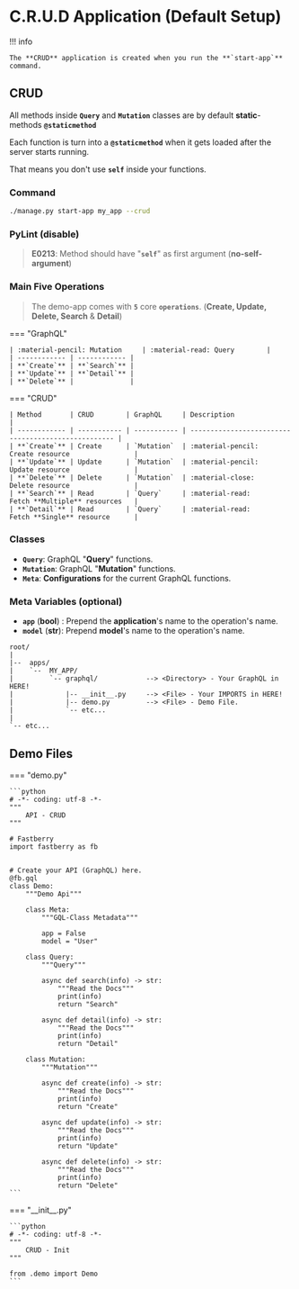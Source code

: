 # C.R.U.D Application (**Default** Setup)

!!! info

    The **CRUD** application is created when you run the **`start-app`** command.

## **CRUD**

All methods inside **`Query`** and **`Mutation`** classes are by default **static**-methods **`@staticmethod`**

Each function is turn into a **`@staticmethod`** when it gets loaded after the server starts running.

That means you don't use **`self`** inside your functions.

### Command

```sh
./manage.py start-app my_app --crud
```

### PyLint (**disable**)

> **E0213**: Method should have "**`self`**" as first argument (**no-self-argument**)

### Main **Five Operations**

> The demo-app comes with **`5`** core **`operations`**. (**Create, Update, Delete, Search** & **Detail**)

=== "GraphQL"

    | :material-pencil: Mutation     | :material-read: Query        |
    | ------------ | ------------ |
    | **`Create`** | **`Search`** |
    | **`Update`** | **`Detail`** |
    | **`Delete`** |              |

=== "CRUD"

    | Method       | CRUD        | GraphQL     | Description                                         |
    | ------------ | ----------- | ----------- | --------------------------------------------------- |
    | **`Create`** | Create      | `Mutation`  | :material-pencil:    Create resource                |
    | **`Update`** | Update      | `Mutation`  | :material-pencil:    Update resource                |
    | **`Delete`** | Delete      | `Mutation`  | :material-close:     Delete resource                |
    | **`Search`** | Read        | `Query`     | :material-read:      Fetch **Multiple** resources   |
    | **`Detail`** | Read        | `Query`     | :material-read:      Fetch **Single** resource      |

### Classes

- **`Query`**: GraphQL "**Query**" functions.
- **`Mutation`**: GraphQL "**Mutation**" functions.
- **`Meta`**: **Configurations** for the current GraphQL functions.

### **Meta** Variables (**optional**)

- **`app`** (**bool**) : Prepend the **application**'s name to the operation's name.
- **`model`** (**str**): Prepend **model**'s name to the operation's name.

```text
root/
|
|--  apps/
|    `--  MY_APP/
|         `-- graphql/            --> <Directory> - Your GraphQL in HERE!
|             |-- __init__.py     --> <File> - Your IMPORTS in HERE!
|             |-- demo.py         --> <File> - Demo File.
|             `-- etc...
|
`-- etc...
```

## Demo **Files**

=== "demo.py"

    ```python
    # -*- coding: utf-8 -*-
    """
        API - CRUD
    """

    # Fastberry
    import fastberry as fb


    # Create your API (GraphQL) here.
    @fb.gql
    class Demo:
        """Demo Api"""

        class Meta:
            """GQL-Class Metadata"""

            app = False
            model = "User"

        class Query:
            """Query"""

            async def search(info) -> str:
                """Read the Docs"""
                print(info)
                return "Search"

            async def detail(info) -> str:
                """Read the Docs"""
                print(info)
                return "Detail"

        class Mutation:
            """Mutation"""

            async def create(info) -> str:
                """Read the Docs"""
                print(info)
                return "Create"

            async def update(info) -> str:
                """Read the Docs"""
                print(info)
                return "Update"

            async def delete(info) -> str:
                """Read the Docs"""
                print(info)
                return "Delete"
    ```

=== "\_\_init\_\_.py"

    ```python
    # -*- coding: utf-8 -*-
    """
        CRUD - Init
    """

    from .demo import Demo
    ```
